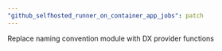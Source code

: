 ```yaml
---
"github_selfhosted_runner_on_container_app_jobs": patch
---
```


Replace naming convention module with DX provider functions
